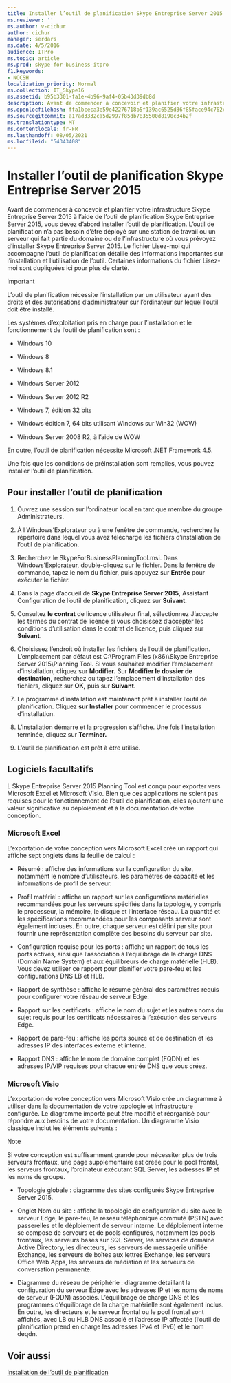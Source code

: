 ```yaml
---
title: Installer l’outil de planification Skype Entreprise Server 2015
ms.reviewer: ''
ms.author: v-cichur
author: cichur
manager: serdars
ms.date: 4/5/2016
audience: ITPro
ms.topic: article
ms.prod: skype-for-business-itpro
f1.keywords:
- NOCSH
localization_priority: Normal
ms.collection: IT_Skype16
ms.assetid: b95b3301-fa1e-4b96-9af4-05b43d39db8d
description: Avant de commencer à concevoir et planifier votre infrastructure Skype Entreprise Server 2015 à l’aide de l’outil de planification Skype Entreprise Server 2015, vous devez d’abord installer l’outil de planification. L’outil de planification n’a pas besoin d’être déployé sur une station de travail ou un serveur qui fait partie du domaine ou de l’infrastructure où vous prévoyez d’installer Skype Entreprise Server 2015. Le fichier Lisez-moi qui accompagne l’outil de planification détaille des informations importantes sur l’installation et l’utilisation de l’outil. Certaines informations du fichier Lisez-moi sont dupliquées ici pour plus de clarté.
ms.openlocfilehash: ffa1bceca3e59e42276718b5f139ac6525d36f85face94c762ceebe3013c7487
ms.sourcegitcommit: a17ad3332ca5d2997f85db7835500d8190c34b2f
ms.translationtype: MT
ms.contentlocale: fr-FR
ms.lasthandoff: 08/05/2021
ms.locfileid: "54343408"
---
```

# <a name="install-the-planning-tool-in-skype-for-business-server-2015"></a>Installer l’outil de planification Skype Entreprise Server 2015

Avant de commencer à concevoir et planifier votre infrastructure Skype Entreprise Server 2015 à l’aide de l’outil de planification Skype Entreprise Server 2015, vous devez d’abord installer l’outil de planification. L’outil de planification n’a pas besoin d’être déployé sur une station de travail ou un serveur qui fait partie du domaine ou de l’infrastructure où vous prévoyez d’installer Skype Entreprise Server 2015. Le fichier Lisez-moi qui accompagne l’outil de planification détaille des informations importantes sur l’installation et l’utilisation de l’outil. Certaines informations du fichier Lisez-moi sont dupliquées ici pour plus de clarté.

> [!IMPORTANT]
> L’outil de planification nécessite l’installation par un utilisateur ayant des droits et des autorisations d’administrateur sur l’ordinateur sur lequel l’outil doit être installé.

Les systèmes d’exploitation pris en charge pour l’installation et le fonctionnement de l’outil de planification sont :

- Windows 10

- Windows 8

- Windows 8.1

- Windows Server 2012

- Windows Server 2012 R2

- Windows 7, édition 32 bits

- Windows édition 7, 64 bits utilisant Windows sur Win32 (WOW)

- Windows Server 2008 R2, à l’aide de WOW

En outre, l’outil de planification nécessite Microsoft .NET Framework 4.5.

Une fois que les conditions de préinstallation sont remplies, vous pouvez installer l’outil de planification.



## <a name="to-install-the-planning-tool"></a>Pour installer l’outil de planification

1. Ouvrez une session sur l’ordinateur local en tant que membre du groupe Administrateurs.

2. À l Windows’Explorateur ou à une fenêtre de commande, recherchez le répertoire dans lequel vous avez téléchargé les fichiers d’installation de l’outil de planification.

3. Recherchez le SkypeForBusinessPlanningTool.msi. Dans Windows’Explorateur, double-cliquez sur le fichier. Dans la fenêtre de commande, tapez le nom du fichier, puis appuyez sur **Entrée** pour exécuter le fichier.

4. Dans la page d’accueil de **Skype Entreprise Server 2015,** Assistant Configuration de l’outil de planification, cliquez sur **Suivant**.

5. Consultez **le contrat** de licence utilisateur final, sélectionnez J’accepte les termes du contrat de licence si vous choisissez d’accepter les conditions d’utilisation dans le contrat de licence, puis cliquez sur **Suivant**. 

6. Choisissez l’endroit où installer les fichiers de l’outil de planification. L’emplacement par défaut est C:\Program Files (x86)\Skype Entreprise Server 2015\Planning Tool. Si vous souhaitez modifier l’emplacement d’installation, cliquez sur **Modifier.** Sur **Modifier le dossier de destination,** recherchez ou tapez l’emplacement d’installation des fichiers, cliquez sur **OK,** puis sur **Suivant**.

7. Le programme d’installation est maintenant prêt à installer l’outil de planification. Cliquez **sur Installer** pour commencer le processus d’installation.

8. L’installation démarre et la progression s’affiche. Une fois l’installation terminée, cliquez sur **Terminer.**

9. L’outil de planification est prêt à être utilisé.

## <a name="optional-software"></a>Logiciels facultatifs
<a name="Optional_Software"> </a>

L Skype Entreprise Server 2015 Planning Tool est conçu pour exporter vers Microsoft Excel et Microsoft Visio. Bien que ces applications ne soient pas requises pour le fonctionnement de l’outil de planification, elles ajoutent une valeur significative au déploiement et à la documentation de votre conception.

### <a name="microsoft-excel"></a>Microsoft Excel

L’exportation de votre conception vers Microsoft Excel crée un rapport qui affiche sept onglets dans la feuille de calcul :

- Résumé : affiche des informations sur la configuration du site, notamment le nombre d’utilisateurs, les paramètres de capacité et les informations de profil de serveur.

- Profil matériel : affiche un rapport sur les configurations matérielles recommandées pour les serveurs spécifiés dans la topologie, y compris le processeur, la mémoire, le disque et l’interface réseau. La quantité et les spécifications recommandées pour les composants serveur sont également incluses. En outre, chaque serveur est défini par site pour fournir une représentation complète des besoins du serveur par site.

- Configuration requise pour les ports : affiche un rapport de tous les ports activés, ainsi que l’association à l’équilibrage de la charge DNS (Domain Name System) et aux équilibreurs de charge matérielle (HLB). Vous devez utiliser ce rapport pour planifier votre pare-feu et les configurations DNS LB et HLB.

- Rapport de synthèse : affiche le résumé général des paramètres requis pour configurer votre réseau de serveur Edge.

- Rapport sur les certificats : affiche le nom du sujet et les autres noms du sujet requis pour les certificats nécessaires à l’exécution des serveurs Edge.

- Rapport de pare-feu : affiche les ports source et de destination et les adresses IP des interfaces externe et interne.

- Rapport DNS : affiche le nom de domaine complet (FQDN) et les adresses IP/VIP requises pour chaque entrée DNS que vous créez.

### <a name="microsoft-visio"></a>Microsoft Visio

L’exportation de votre conception vers Microsoft Visio crée un diagramme à utiliser dans la documentation de votre topologie et infrastructure configurée. Le diagramme importé peut être modifié et réorganisé pour répondre aux besoins de votre documentation. Un diagramme Visio classique inclut les éléments suivants :

> [!NOTE]
> Si votre conception est suffisamment grande pour nécessiter plus de trois serveurs frontaux, une page supplémentaire est créée pour le pool frontal, les serveurs frontaux, l’ordinateur exécutant SQL Server, les adresses IP et les noms de groupe.

- Topologie globale : diagramme des sites configurés Skype Entreprise Server 2015.

- Onglet Nom du site : affiche la topologie de configuration du site avec le serveur Edge, le pare-feu, le réseau téléphonique commuté (PSTN) avec passerelles et le déploiement de serveur interne. Le déploiement interne se compose de serveurs et de pools configurés, notamment les pools frontaux, les serveurs basés sur SQL Server, les services de domaine Active Directory, les directeurs, les serveurs de messagerie unifiée Exchange, les serveurs de boîtes aux lettres Exchange, les serveurs Office Web Apps, les serveurs de médiation et les serveurs de conversation permanente.

- Diagramme du réseau de périphérie : diagramme détaillant la configuration du serveur Edge avec les adresses IP et les noms de noms de serveur (FQDN) associés. L’équilibrage de charge DNS et les programmes d’équilibrage de la charge matérielle sont également inclus. En outre, les directeurs et le serveur frontal ou le pool frontal sont affichés, avec LB ou HLB DNS associé et l’adresse IP affectée (l’outil de planification prend en charge les adresses IPv4 et IPv6) et le nom deqdn.

## <a name="see-also"></a>Voir aussi
<a name="Optional_Software"> </a>

[Installation de l’outil de planification](/previous-versions/office/lync-server-2013/lync-server-2013-installing-the-planning-tool)